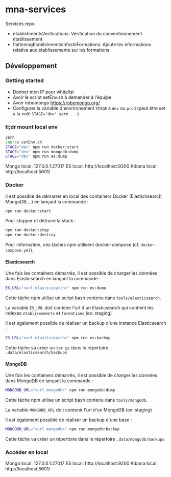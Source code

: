 # mna-services

Services repo

- etablishmentsVerifications: Vérification du conventionnement établissement
- flatteningEtablishmentsInfosInFormations: Ajoute les informations relative aux établissements sur les formations


## Développement

### Getting started

- Donner mon IP pour whitelist
- Avoir le script setEnv.sh à demander à l'équipe
- Avoir robomongo https://robomongo.org/
- Configurer la variable d'envrironement `STAGE` à `dev` ou `prod` (peut être set à la volé `STAGE="dev" yarn ...`)

### tl;dr mount local env

```sh
yarn
source setEnv.sh
STAGE="dev" npm run docker:start
STAGE="dev" npm run mongodb:dump
STAGE="dev" npm run es:dump
```

Mongo local: 127.0.0.1:27017
ES local: http://localhost:9200
Kibana local: http://localhost:5601/

### Docker

Il est possible de démarrer en local des containers Docker (Elastichsearch, MongoDB,...) en lançant la commande :

```sh
npm run docker:start
```

Pour stopper et détruire la stack : 

```sh
npm run docker:stop
npm run docker:destroy
```

Pour information, ces tâches npm utilisent docker-compose (cf. `docker-compose.yml`).
 
####  Elasticsearch

Une fois les containers démarrés, il est possible de charger les données dans Elasticsearch en lançant la commande :

```sh
ES_URL="<url elasticsearch>" npm run es:dump
```

Cette tâche npm utilise un script bash contenu dans `tools/elasticsearch`.

La variable `ES_URL` doit contenir l'url d'un Elasticsearch qui contient les indexes `etablissements` et `formations` 
(ex: staging)

Il est également possible de réaliser un backup d'une instance Elasticsearch : 

```sh
ES_URL="<url elasticsearch>" npm run es:backup
```

Cette tâche va créer un `tar.gz` dans le répertoire `.data/elasticsearch/backups`

####  MongoDB

Une fois les containers démarrés, il est possible de charger les données dans MongoDB en lançant la commande :

```sh
MONGODB_URL="<url mongodb>" npm run mongodb:dump
```

Cette tâche npm utilise un script bash contenu dans `tools/mongodb`.

La variable `MONGODB_URL` doit contenir l'url d'un MongoDB (ex: staging)

Il est également possible de réaliser un backup d'une base : 

```sh
MONGODB_URL="<url mongodb>" npm run mongodb:backup
```

Cette tâche va créer un répertoire dans le répertoire `.data/mongodb/backups`

### Accéder en local

Mongo local: 127.0.0.1:27017
ES local: http://localhost:9200
Kibana local: http://localhost:5601/
